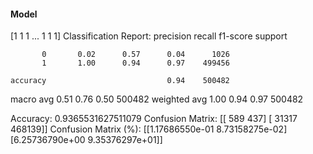 #### Model
[1 1 1 ... 1 1 1]
Classification Report:
              precision    recall  f1-score   support

           0       0.02      0.57      0.04      1026
           1       1.00      0.94      0.97    499456

    accuracy                           0.94    500482
   macro avg       0.51      0.76      0.50    500482
weighted avg       1.00      0.94      0.97    500482

Accuracy: 0.9365531627511079
Confusion Matrix:
[[   589    437]
 [ 31317 468139]]
Confusion Matrix (%):
[[1.17686550e-01 8.73158275e-02]
 [6.25736790e+00 9.35376297e+01]]
